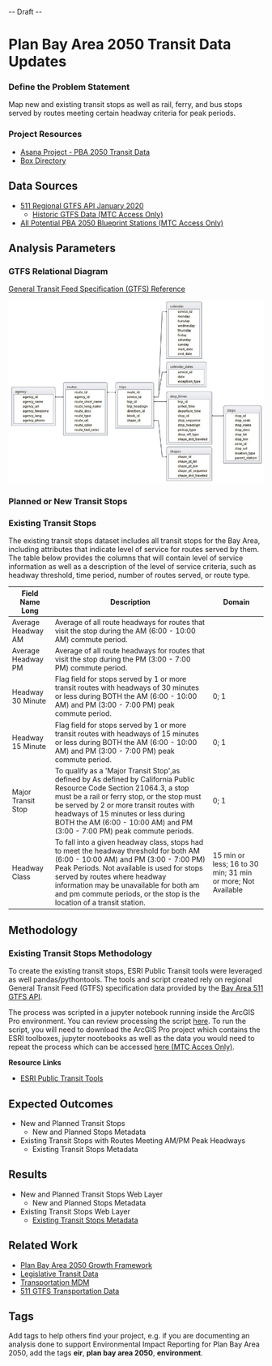 -- Draft --

# Plan Bay Area 2050 Transit Data Updates

### Define the Problem Statement

Map new and existing transit stops as well as rail, ferry, and bus stops served by routes meeting certain headway criteria for peak periods. 

### Project Resources

- [Asana Project - PBA 2050 Transit Data](https://app.asana.com/0/229355710745434/1177953172585985)
- [Box Directory](https://mtcdrive.box.com/s/ahdbq95qsuhpov42cmut147qp70sgj1g) 

## Data Sources

- [511 Regional GTFS API January 2020](https://511.org/open-data/transit)
	- [Historic GTFS Data (MTC Access Only)](https://mtcdrive.box.com/s/704dfa2xadbcn91youc7pcaccnrlmvu1)
- [All Potential PBA 2050 Blueprint Stations (MTC Access Only)](https://mtcdrive.box.com/s/zn6geq8qtgh1gb88c28k1mdwbnlwfeg2)


## Analysis Parameters


### GTFS Relational Diagram

[General Transit Feed Specification (GTFS) Reference](https://github.com/google/transit/blob/master/gtfs/spec/en/reference.md#stopstxt)

![gtfs_diagram](img/Relations-among-different-text-files-of-a-GTFS-feed.png)

### Planned or New Transit Stops

### Existing Transit Stops

The existing transit stops dataset includes all transit stops for the Bay Area, including attributes that indicate level of service for routes served by them. The table below provides the columns that will contain level of service information as well as a description of the level of service criteria, such as headway threshold, time period, number of routes served, or route type. 

| Field Name Long    | Description                                                                                                                                                                                                                                                                                                                           | Domain                                                      |
|--------------------|---------------------------------------------------------------------------------------------------------------------------------------------------------------------------------------------------------------------------------------------------------------------------------------------------------------------------------------|-------------------------------------------------------------|
| Average Headway AM | Average of all route headways for routes that visit the stop during the AM (6:00 - 10:00 AM) commute period.                                                                                                                                                                                                                           |                                                             |
| Average Headway PM | Average of all route headways for routes that visit the stop during the PM (3:00 - 7:00 PM) commute period.                                                                                                                                                                                                                            |                                                             |
| Headway 30 Minute  | Flag field for stops served by 1 or more transit routes with headways of 30 minutes or less during BOTH the AM (6:00 - 10:00 AM) and PM (3:00 - 7:00 PM) peak commute period.                                                                                                                                                          | 0; 1                                                        |
| Headway 15 Minute  | Flag field for stops served by 1 or more transit routes with headways of 15 minutes or less during BOTH the AM (6:00 - 10:00 AM) and PM (3:00 - 7:00 PM) peak commute period.                                                                                                                                                           | 0; 1                                                        |
| Major Transit Stop | To qualify as a 'Major Transit Stop',as defined by As defined by California Public Resource Code Section 21064.3, a stop must be a rail or ferry stop, or the stop must be served by 2 or more transit routes with headways of 15 minutes or less during BOTH the AM (6:00 - 10:00 AM) and PM (3:00 - 7:00 PM) peak commute periods.  | 0; 1                                                        |
| Headway Class      | To fall into a given headway class, stops had to meet the headway threshold for both AM (6:00 - 10:00 AM) and PM (3:00 - 7:00 PM) Peak Periods. Not available is used for stops served by routes where headway information may be unavailable for both am and pm commute periods, or the stop is the location of a transit station.   | 15 min or less; 16 to 30 min; 31 min or more; Not Available |   

## Methodology

### Existing Transit Stops Methodology

To create the existing transit stops, ESRI Public Transit tools were leveraged as well pandas/pythontools. The tools and script created rely on regional General Transit Feed (GTFS) specification data provided by the [Bay Area 511 GTFS API](https://511.org/open-data/transit). 

The process was scripted in a jupyter notebook running inside the ArcGIS Pro environment. You can review processing the script [here](gtfs_transit_stop_processing.ipynb). To run the script, you will need to download the ArcGIS Pro project which contains the ESRI toolboxes, jupyter nootebooks as well as the data you would need to repeat the process which can be accessed [here (MTC Acces Only)](https://mtcdrive.box.com/s/y3jxhreaufsndou3jhmka6m4s7xxgxba).   

**Resource Links**
- [ESRI Public Transit Tools](https://github.com/Esri/public-transit-tools)

## Expected Outcomes

- New and Planned Transit Stops
	- New and Planned Stops Metadata
- Existing Transit Stops with Routes Meeting AM/PM Peak Headways
	- Existing Transit Stops Metadata

## Results

- New and Planned Transit Stops Web Layer
	- New and Planned Stops Metadata
- Existing Transit Stops Web Layer
	- [Existing Transit Stops Metadata](transit_stops_existing_schema.csv)

## Related Work

- [Plan Bay Area 2050 Growth Framework](Plan-Bay-Area-2050-Growth-Framework)
- [Legislative Transit Data](https://github.com/BayAreaMetro/Data-Analysis-Projects/blob/master/legislative_transit_data.md)
- [Transportation MDM](https://github.com/BayAreaMetro/DataServices/tree/master/Project-Documentation/mdm/transportation-mdm)
- [511 GTFS Transportation Data](https://github.com/BayAreaMetro/DataServices/blob/master/Project-Documentation/mdm/transportation-mdm/511_GTFS.md)

## Tags

Add tags to help others find your project, e.g. if you are documenting an analysis done to support Environmental Impact Reporting for Plan Bay Area 2050, add the tags **eir**, **plan bay area 2050**, **environment**.
